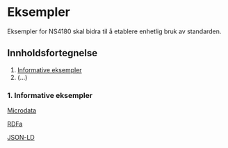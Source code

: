 # Eksempler
Eksempler for NS4180 skal bidra til å etablere enhetlig bruk av standarden. 

## Innholdsfortegnelse
1.	[Informative eksempler](#informative-eksempler)  
2.	(...)

<a name="informative-eksempler"></a>
### 1. Informative eksempler

[Microdata](./eksempler/informativt.microdata)

[RDFa](./eksempler/informativt.rdfa)

[JSON-LD](./eksempler/informativt.jsonld) 

